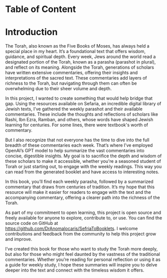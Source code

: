 # Table of Content


# Introduction

The Torah, also known as the Five Books of Moses, has always held a special place in my heart. It’s a foundational text that offers wisdom, guidance, and spiritual depth. Every week, Jews around the world read a designated portion of the Torah, known as a parasha (parashot in plural), and reflect on its meaning. Alongside the Torah, generations of scholars have written extensive commentaries, offering their insights and interpretations of the sacred text. These commentaries add layers of richness to the Torah, but navigating through them can often be overwhelming due to their sheer volume and depth.

In this project, I wanted to create something that would help bridge that gap. Using the resources available on Sefaria, an incredible digital library of Jewish texts, I’ve gathered the weekly parashot and their available commentaries. These include the thoughts and reflections of scholars like Rashi, Ibn Ezra, Ramban, and others, whose words have shaped Jewish learning for centuries. For some lines, there were textbook's worth of commentary.

But I also recognize that not everyone has the time to dive into the full breadth of these commentaries each week. That’s where I’ve employed OpenAI’s GPT model to help summarize the vast commentaries into concise, digestible insights. My goal is to sacrifice the depth and wisdom of these scholars to make it accessible, whether you're a seasoned student of Torah or just starting out, to engage with the weekly readings. This way you can read from the generated booklet and have access to interesting notes.

In this book, you’ll find each weekly parasha, followed by a summarized commentary that draws from centuries of tradition. It’s my hope that this resource will make it easier for readers to engage with the text and the accompanying commentary, offering a clearer path into the richness of the Torah.

As part of my commitment to open learning, this project is open source and freely available for anyone to explore, contribute to, or use. You can find the source code on GitHub at https://github.com/DrAnomalocaris/SefriaToBooklets. I welcome contributions and feedback from the community to help this project grow and improve.

I’ve created this book for those who want to study the Torah more deeply, but also for those who might feel daunted by the vastness of the traditional commentaries. Whether you’re reading for personal reflection or using it as a guide for weekly study, I hope these summaries will inspire you to delve deeper into the text and connect with the timeless wisdom it offers.


